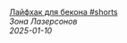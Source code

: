<!--2025-01-10 10:00:54-->
<div class="yb">
  <a class="nodecor" href="/index.html?eda/lajfhak_dlya_bekona_shorts">
    <img class="preview" data-videoid="nCORMZxNB1s" src="https://i3.ytimg.com/vi/nCORMZxNB1s/hqdefault.jpg" align="middle" alt="">
  </a>
  <div class="inlbl text">
    <a class="nodecor" href="/index.html?eda/lajfhak_dlya_bekona_shorts">Лайфхак для бекона #shorts</a><br>
    <i class="smaller2">Зона Лазерсoнов</i><br>
    <i class="smaller3">2025-01-10</i>
  </div>
</div>
